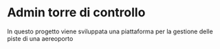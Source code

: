 # Admin torre di controllo
In questo progetto viene sviluppata una piattaforma per la gestione delle piste di una aereoporto
